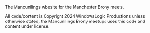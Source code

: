 The Mancunilings wbesite for the Manchester Brony meets.

All code/content is Copyright 2024 WindowsLogic Productions unless otherwise stated, the Mancunilings Brony meetups uses this code and content under license.
